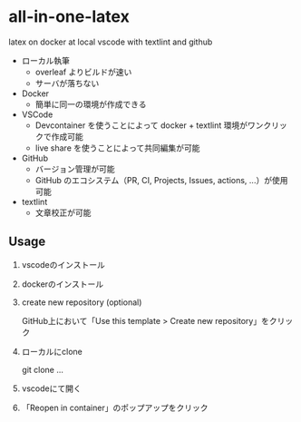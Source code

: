 # all-in-one-latex

latex on docker at local vscode with textlint and github

- ローカル執筆
  - overleaf よりビルドが速い
  - サーバが落ちない
- Docker
  - 簡単に同一の環境が作成できる
- VSCode
  - Devcontainer を使うことによって docker + textlint 環境がワンクリックで作成可能
  - live share を使うことによって共同編集が可能
- GitHub
  - バージョン管理が可能
  - GitHub のエコシステム（PR, CI, Projects, Issues, actions, ...）が使用可能
- textlint
  - 文章校正が可能

## Usage

1. vscodeのインストール
2. dockerのインストール
3. create new repository (optional)

   GitHub上において「Use this template > Create new repository」をクリック
4. ローカルにclone

   git clone ...
5. vscodeにて開く
6. 「Reopen in container」のポップアップをクリック
